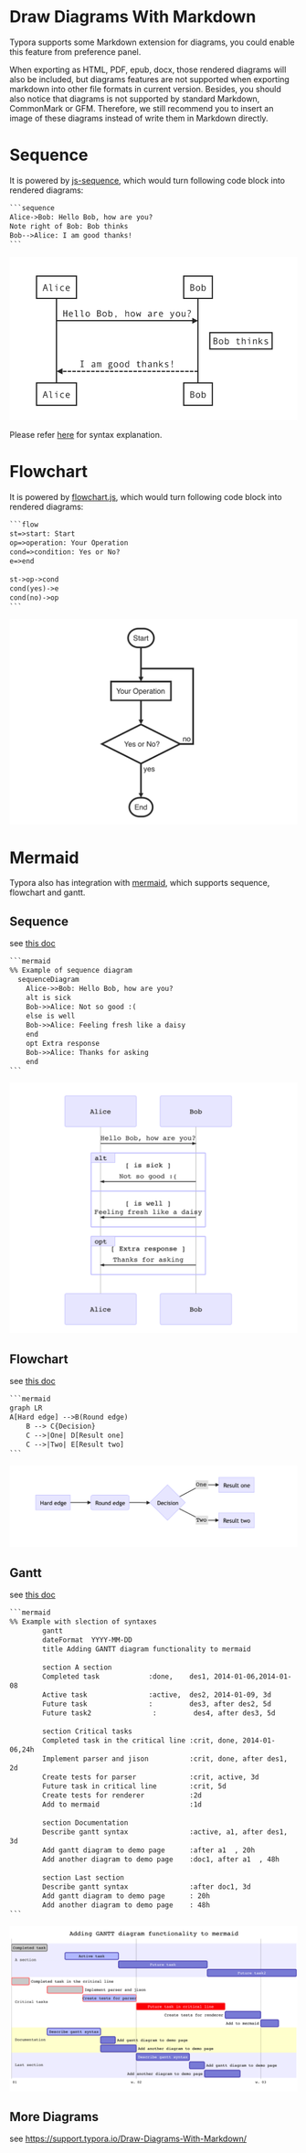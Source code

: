 # Draw Diagrams With Markdown

Typora supports some Markdown extension for diagrams, you could enable this feature from preference panel. 

When exporting as HTML, PDF, epub, docx, those rendered diagrams will also be included, but diagrams features are not supported when exporting markdown into other file formats in current version. Besides, you should also notice that diagrams is not supported by standard Markdown, CommonMark or GFM. Therefore, we still recommend you to insert an image of these diagrams instead of write them in Markdown directly.

# Sequence

It is powered by [js-sequence](https://bramp.github.io/js-sequence-diagrams/), which would turn following code block into rendered diagrams:

~~~gfm
```sequence
Alice->Bob: Hello Bob, how are you?
Note right of Bob: Bob thinks
Bob-->Alice: I am good thanks!
```
~~~

![Snip20160816_1](img/Snip20160816_1.png)

Please refer [here](https://bramp.github.io/js-sequence-diagrams/#syntax) for syntax explanation.

# Flowchart

It is powered by [flowchart.js](http://flowchart.js.org/), which would turn following code block into rendered diagrams:

~~~gfm
```flow
st=>start: Start
op=>operation: Your Operation
cond=>condition: Yes or No?
e=>end

st->op->cond
cond(yes)->e
cond(no)->op
```
~~~

![Snip20160816_2](img/Snip20160816_2.png)

# Mermaid

Typora also has integration with [mermaid](https://knsv.github.io/mermaid/#mermaid), which supports sequence, flowchart and gantt.

## Sequence

see [this doc](https://mermaid.js.org/syntax/sequenceDiagram.html)

~~~gfm
```mermaid
%% Example of sequence diagram
  sequenceDiagram
    Alice->>Bob: Hello Bob, how are you?
    alt is sick
    Bob->>Alice: Not so good :(
    else is well
    Bob->>Alice: Feeling fresh like a daisy
    end
    opt Extra response
    Bob->>Alice: Thanks for asking
    end
```
~~~

![Snip20160816_3](img/Snip20160816_3.png)

## Flowchart

see [this doc](https://mermaid.js.org/syntax/flowchart.html)

~~~gfm
```mermaid
graph LR
A[Hard edge] -->B(Round edge)
    B --> C{Decision}
    C -->|One| D[Result one]
    C -->|Two| E[Result two]
```
~~~

![Snip20160816_4](img/Snip20160816_4.png)

## Gantt

see [this doc](https://mermaid.js.org/syntax/gantt.html)

~~~gfm
```mermaid
%% Example with slection of syntaxes
        gantt
        dateFormat  YYYY-MM-DD
        title Adding GANTT diagram functionality to mermaid

        section A section
        Completed task            :done,    des1, 2014-01-06,2014-01-08
        Active task               :active,  des2, 2014-01-09, 3d
        Future task               :         des3, after des2, 5d
        Future task2               :         des4, after des3, 5d

        section Critical tasks
        Completed task in the critical line :crit, done, 2014-01-06,24h
        Implement parser and jison          :crit, done, after des1, 2d
        Create tests for parser             :crit, active, 3d
        Future task in critical line        :crit, 5d
        Create tests for renderer           :2d
        Add to mermaid                      :1d

        section Documentation
        Describe gantt syntax               :active, a1, after des1, 3d
        Add gantt diagram to demo page      :after a1  , 20h
        Add another diagram to demo page    :doc1, after a1  , 48h

        section Last section
        Describe gantt syntax               :after doc1, 3d
        Add gantt diagram to demo page      : 20h
        Add another diagram to demo page    : 48h
```
~~~

![Snip20160816_5](img/Snip20160816_5.png)

## More Diagrams

see <https://support.typora.io/Draw-Diagrams-With-Markdown/>

